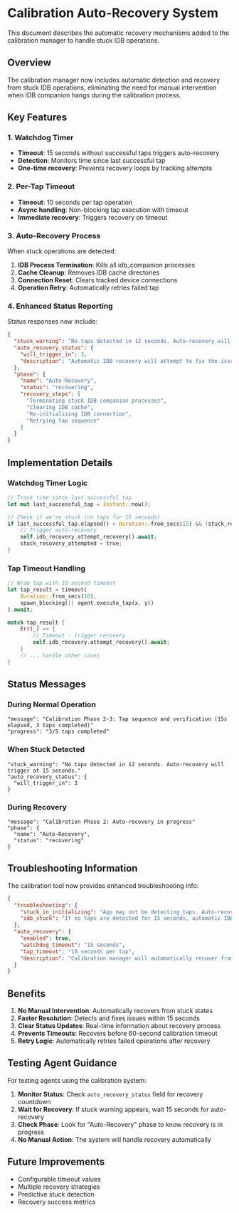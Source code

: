 # Calibration Auto-Recovery System

This document describes the automatic recovery mechanisms added to the calibration manager to handle stuck IDB operations.

## Overview

The calibration manager now includes automatic detection and recovery from stuck IDB operations, eliminating the need for manual intervention when IDB companion hangs during the calibration process.

## Key Features

### 1. Watchdog Timer

- **Timeout**: 15 seconds without successful taps triggers auto-recovery
- **Detection**: Monitors time since last successful tap
- **One-time recovery**: Prevents recovery loops by tracking attempts

### 2. Per-Tap Timeout

- **Timeout**: 10 seconds per tap operation
- **Async handling**: Non-blocking tap execution with timeout
- **Immediate recovery**: Triggers recovery on timeout

### 3. Auto-Recovery Process

When stuck operations are detected:

1. **IDB Process Termination**: Kills all idb_companion processes
2. **Cache Cleanup**: Removes IDB cache directories
3. **Connection Reset**: Clears tracked device connections
4. **Operation Retry**: Automatically retries failed tap

### 4. Enhanced Status Reporting

Status responses now include:

```json
{
  "stuck_warning": "No taps detected in 12 seconds. Auto-recovery will trigger at 15 seconds.",
  "auto_recovery_status": {
    "will_trigger_in": 3,
    "description": "Automatic IDB recovery will attempt to fix the issue"
  },
  "phase": {
    "name": "Auto-Recovery",
    "status": "recovering",
    "recovery_steps": [
      "Terminating stuck IDB companion processes",
      "Clearing IDB cache",
      "Re-initializing IDB connection",
      "Retrying tap sequence"
    ]
  }
}
```

## Implementation Details

### Watchdog Timer Logic

```rust
// Track time since last successful tap
let mut last_successful_tap = Instant::now();

// Check if we're stuck (no taps for 15 seconds)
if last_successful_tap.elapsed() > Duration::from_secs(15) && !stuck_recovery_attempted {
    // Trigger auto-recovery
    self.idb_recovery.attempt_recovery().await;
    stuck_recovery_attempted = true;
}
```

### Tap Timeout Handling

```rust
// Wrap tap with 10-second timeout
let tap_result = timeout(
    Duration::from_secs(10),
    spawn_blocking(|| agent.execute_tap(x, y))
).await;

match tap_result {
    Err(_) => {
        // Timeout - trigger recovery
        self.idb_recovery.attempt_recovery().await;
    }
    // ... handle other cases
}
```

## Status Messages

### During Normal Operation

```
"message": "Calibration Phase 2-3: Tap sequence and verification (15s elapsed, 3 taps completed)"
"progress": "3/5 taps completed"
```

### When Stuck Detected

```
"stuck_warning": "No taps detected in 12 seconds. Auto-recovery will trigger at 15 seconds."
"auto_recovery_status": {
  "will_trigger_in": 3
}
```

### During Recovery

```
"message": "Calibration Phase 2: Auto-recovery in progress"
"phase": {
  "name": "Auto-Recovery",
  "status": "recovering"
}
```

## Troubleshooting Information

The calibration tool now provides enhanced troubleshooting info:

```json
{
  "troubleshooting": {
    "stuck_in_initializing": "App may not be detecting taps. Auto-recovery will be attempted after 15 seconds",
    "idb_stuck": "If no taps are detected for 15 seconds, automatic IDB recovery will be triggered"
  },
  "auto_recovery": {
    "enabled": true,
    "watchdog_timeout": "15 seconds",
    "tap_timeout": "10 seconds per tap",
    "description": "Calibration manager will automatically recover from stuck IDB operations"
  }
}
```

## Benefits

1. **No Manual Intervention**: Automatically recovers from stuck states
2. **Faster Resolution**: Detects and fixes issues within 15 seconds
3. **Clear Status Updates**: Real-time information about recovery process
4. **Prevents Timeouts**: Recovers before 60-second calibration timeout
5. **Retry Logic**: Automatically retries failed operations after recovery

## Testing Agent Guidance

For testing agents using the calibration system:

1. **Monitor Status**: Check `auto_recovery_status` field for recovery countdown
2. **Wait for Recovery**: If stuck warning appears, wait 15 seconds for auto-recovery
3. **Check Phase**: Look for "Auto-Recovery" phase to know recovery is in progress
4. **No Manual Action**: The system will handle recovery automatically

## Future Improvements

- Configurable timeout values
- Multiple recovery strategies
- Predictive stuck detection
- Recovery success metrics